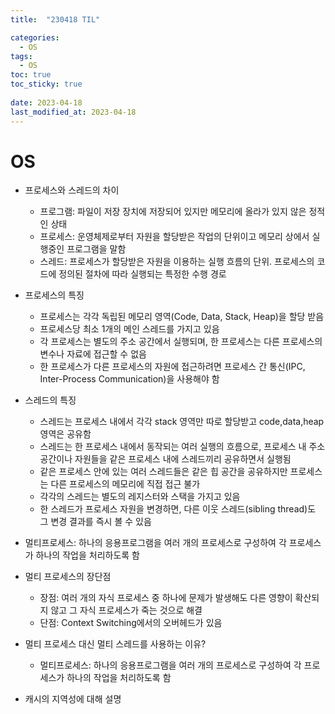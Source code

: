 ```yaml
---
title:  "230418 TIL"

categories:
  - OS
tags:
  - OS
toc: true
toc_sticky: true
 
date: 2023-04-18
last_modified_at: 2023-04-18
---
```

# OS  
* 프로세스와 스레드의 차이  
  * 프로그램: 파일이 저장 장치에 저장되어 있지만 메모리에 올라가 있지 않은 정적인 상태  
  * 프로세스: 운영체제로부터 자원을 할당받은 작업의 단위이고 메모리 상에서 실행중인 프로그램을 말함  
  * 스레드: 프로세스가 할당받은 자원을 이용하는 실행 흐름의 단위. 프로세스의 코드에 정의된 절차에 따라 실행되는 특정한 수행 경로  
* 프로세스의 특징  
  * 프로세스는 각각 독립된 메모리 영역(Code, Data, Stack, Heap)을 할당 받음  
  * 프로세스당 최소 1개의 메인 스레드를 가지고 있음  
  * 각 프로세스는 별도의 주소 공간에서 실행되며, 한 프로세스는 다른 프로세스의 변수나 자료에 접근할 수 없음  
  * 한 프로세스가 다른 프로세스의 자원에 접근하려면 프로세스 간 통신(IPC, Inter-Process Communication)을 사용해야 함  
* 스레드의 특징  
  * 스레드는 프로세스 내에서 각각 stack 영역만 따로 할당받고 code,data,heap 영역은 공유함  
  * 스레드는 한 프로세스 내에서 동작되는 여러 실행의 흐름으로, 프로세스 내 주소 공간이나 자원들을 같은 프로세스 내에 스레드끼리 공유하면서 실행됨  
  * 같은 프로세스 안에 있는 여러 스레드들은 같은 힙 공간을 공유하지만 프로세스는 다른 프로세스의 메모리에 직접 접근 불가  
  * 각각의 스레드는 별도의 레지스터와 스택을 가지고 있음  
  * 한 스레드가 프로세스 자원을 변경하면, 다른 이웃 스레드(sibling thread)도 그 변경 결과를 즉시 볼 수 있음  
* 멀티프로세스: 하나의 응용프로그램을 여러 개의 프로세스로 구성하여 각 프로세스가 하나의 작업을 처리하도록 함  
* 멀티 프로세스의 장단점  
  * 장점: 여러 개의 자식 프로세스 중 하나에 문제가 발생해도 다른 영향이 확산되지 않고 그 자식 프로세스가 죽는 것으로 해결  
  * 단점: Context Switching에서의 오버헤드가 있음  
* 멀티 프로세스 대신 멀티 스레드를 사용하는 이유?  
  * 멀티프로세스: 하나의 응용프로그램을 여러 개의 프로세스로 구성하여 각 프로세스가 하나의 작업을 처리하도록 함  

* 캐시의 지역성에 대해 설명  
